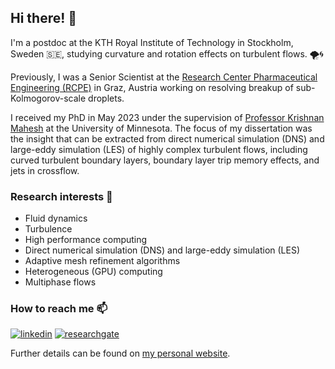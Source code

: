 <!--
**morse129/morse129** is a ✨ _special_ ✨ repository because its `README.md` (this file) appears on your GitHub profile.

Here are some ideas to get you started:

- 🔭 I’m currently working on ...
- 🌱 I’m currently learning ...
- 👯 I’m looking to collaborate on ...
- 🤔 I’m looking for help with ...
- 💬 Ask me about ...
- 📫 How to reach me: ...
- 😄 Pronouns: ...
- ⚡ Fun fact: ...
-->


## Hi there! 👋

I'm a postdoc at the KTH Royal Institute of Technology in Stockholm, Sweden 🇸🇪, studying curvature and rotation effects on turbulent flows. 🌪️🌀 

Previously, I was a Senior Scientist at the [Research Center Pharmaceutical Engineering (RCPE)](https://www.rcpe.at/) in Graz, Austria working on resolving breakup of sub-Kolmogorov-scale droplets.

I received my PhD in May 2023 under the supervision of [Professor Krishnan Mahesh](https://name.engin.umich.edu/people/mahesh-krishnan/) at the University of Minnesota. The focus of my dissertation was the insight that can be extracted from direct numerical simulation (DNS) and large-eddy simulation (LES) of highly complex turbulent flows, including curved turbulent boundary layers, boundary layer trip memory effects, and jets in crossflow. 


### Research interests 🔭

* Fluid dynamics
* Turbulence
* High performance computing
* Direct numerical simulation (DNS) and large-eddy simulation (LES)
* Adaptive mesh refinement algorithms
* Heterogeneous (GPU) computing
* Multiphase flows


### How to reach me 📫

[![linkedin](https://skillicons.dev/icons?i=linkedin)](https://www.linkedin.com/in/nick-t-morse)
[![researchgate](https://upload.wikimedia.org/wikipedia/commons/thumb/5/5e/ResearchGate_icon_SVG.svg/50px-ResearchGate_icon_SVG.svg.png)](https://www.researchgate.net/profile/Nicholas_Morse3)

Further details can be found on [my personal website](https://nick-morse.github.io/).
